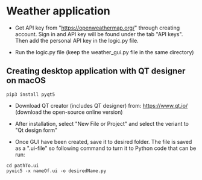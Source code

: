 # Weather application

- Get API key from "https://openweathermap.org/" through creating account. Sign in and API key will be found under the tab "API keys".
Then add the personal API key in the logic.py file.

- Run the logic.py file (keep the weather_gui.py file in the same directory)


## Creating desktop application with QT designer on macOS

```
pip3 install pyqt5

```

- Download QT creator (includes QT designer) from: https://www.qt.io/ (download the open-source online version)

- After installation, select "New File or Project" and select the veriant to "Qt design form"

- Once GUI have been created, save it to desired folder. The file is saved as a ".ui-file" so following command to turn it to Python code that can be run:

```
cd pathTo.ui
pyuic5 -x nameOf.ui -o desiredName.py
```

